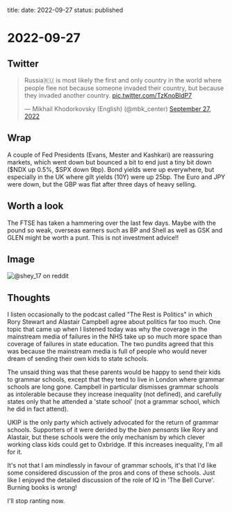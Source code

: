 title: 
date: 2022-09-27
status: published

# 2022-09-27

## Twitter
<blockquote class="twitter-tweet"><p lang="en" dir="ltr">Russia🇷🇺 is most likely the first and only country in the world where people flee not because someone invaded their country, but because they invaded another country. <a href="https://t.co/TzKnoBldP7">pic.twitter.com/TzKnoBldP7</a></p>&mdash; Mikhail Khodorkovsky (English) (@mbk_center) <a href="https://twitter.com/mbk_center/status/1574663328408174597?ref_src=twsrc%5Etfw">September 27, 2022</a></blockquote> <script async src="https://platform.twitter.com/widgets.js" charset="utf-8"></script> 

## Wrap
A couple of Fed Presidents (Evans, Mester and Kashkari) are reassuring markets, which went down but bounced a bit to end just a tiny bit down ($NDX up 0.5%, $SPX down 9bp).
Bond yields were up everywhere, but especially in the UK where gilt yields (10Y) were up 25bp.
The Euro and JPY were down, but the GBP was flat after three days of heavy selling.

## Worth a look
The FTSE has taken a hammering over the last few days. Maybe with the pound so weak, overseas earners such as BP and Shell as well as GSK and GLEN might be worth a punt. This is not investment advice!!

## Image
![@shey_17 on reddit](https://preview.redd.it/wip99s6gwbq91.png?width=750&format=png&auto=webp&s=654e3e36225cdd67738ef80f461c292ec7a8dfcf)

## Thoughts
I listen occasionally to the podcast called "The Rest is Politics" in which Rory Stewart and Alastair Campbell agree about politics far too much.
One topic that came up when I listened today was why the coverage in the mainstream media of failures in the NHS take up so much more space than coverage of failures in state education.
The two pundits agreed that this was because the mainstream media is full of people who would never dream of sending their own kids to state schools.

The unsaid thing was that these parents would be happy to send their kids to grammar schools, except that they tend to live in London where grammar schools are long gone.
Campbell in particular dismisses grammar schools as intolerable because they increase inequality (not defined), and carefully states only that he attended a 'state school' (not a grammar school, which he did in fact attend).

UKIP is the only party which actively advocated for the return of grammar schools. Supporters of it were derided by the _bien pensants_ like Rory and Alastair, but these schools were the only mechanism by which clever working class kids could get to Oxbridge. If this increases inequality, I'm all for it.

It's not that I am mindlessly in favour of grammar schools, it's that I'd like some considered discussion of the pros and cons of these schools. Just like I enjoyed the detailed discussion of the role of IQ in 'The Bell Curve'. Burning books is wrong!

I'll stop ranting now.